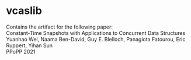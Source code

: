 # vcaslib

Contains the artifact for the following paper: \
  Constant-Time Snapshots with Applications to Concurrent Data Structures \
  Yuanhao Wei, Naama Ben-David, Guy E. Blelloch, Panagiota Fatourou, Eric Ruppert, Yihan Sun \
  PPoPP 2021